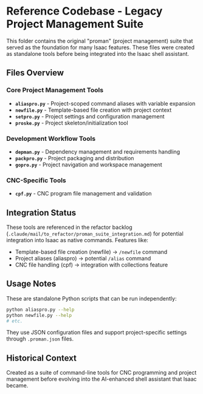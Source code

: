# Reference Codebase - Legacy Project Management Suite

This folder contains the original "proman" (project management) suite that served as the foundation for many Isaac features. These files were created as standalone tools before being integrated into the Isaac shell assistant.

## Files Overview

### Core Project Management Tools
- **`aliaspro.py`** - Project-scoped command aliases with variable expansion
- **`newfile.py`** - Template-based file creation with project context
- **`setpro.py`** - Project settings and configuration management
- **`proske.py`** - Project skeleton/initialization tool

### Development Workflow Tools
- **`depman.py`** - Dependency management and requirements handling
- **`packpro.py`** - Project packaging and distribution
- **`gopro.py`** - Project navigation and workspace management

### CNC-Specific Tools
- **`cpf.py`** - CNC program file management and validation

## Integration Status

These tools are referenced in the refactor backlog (`.claude/mail/to_refactor/proman_suite_integration.md`) for potential integration into Isaac as native commands. Features like:

- Template-based file creation (newfile) → `/newfile` command
- Project aliases (aliaspro) → potential `/alias` command
- CNC file handling (cpf) → integration with collections feature

## Usage Notes

These are standalone Python scripts that can be run independently:
```bash
python aliaspro.py --help
python newfile.py --help
# etc.
```

They use JSON configuration files and support project-specific settings through `.proman.json` files.

## Historical Context

Created as a suite of command-line tools for CNC programming and project management before evolving into the AI-enhanced shell assistant that Isaac became.